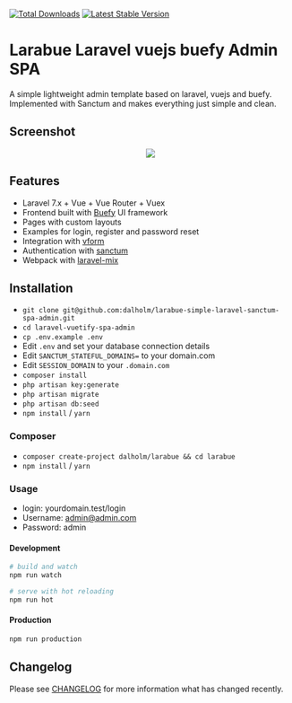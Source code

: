 <a href="https://packagist.org/packages/dalholm/larabue"><img src="https://poser.pugx.org/dalholm/larabue/d/total.svg" alt="Total Downloads"></a>
<a href="https://packagist.org/packages/dalholm/larabue"><img src="https://poser.pugx.org/dalholm/larabue/v/stable.svg" alt="Latest Stable Version"></a>

# Larabue Laravel vuejs buefy Admin SPA 

A simple lightweight admin template based on laravel, vuejs and buefy. Implemented with Sanctum and makes everything just simple and clean.

## Screenshot
<p align="center">
<img src="https://i.imgur.com/6vkD7Qo.gif">
</p>

## Features

- Laravel 7.x + Vue + Vue Router + Vuex
- Frontend built with [Buefy](https://buefy.org/) UI framework
- Pages with custom layouts 
- Examples for login, register and password reset
- Integration with [vform](https://github.com/cretueusebiu/vform)
- Authentication with [sanctum](https://laravel.com/docs/7.x/sanctum)
- Webpack with [laravel-mix](https://github.com/JeffreyWay/laravel-mix)

## Installation
- `git clone git@github.com:dalholm/larabue-simple-laravel-sanctum-spa-admin.git`
- `cd laravel-vuetify-spa-admin`
- `cp .env.example .env`
- Edit `.env` and set your database connection details
- Edit `SANCTUM_STATEFUL_DOMAINS=` to your domain.com
- Edit `SESSION_DOMAIN` to your `.domain.com`
- `composer install`
- `php artisan key:generate`
- `php artisan migrate`
- `php artisan db:seed`
- `npm install` / `yarn`

### Composer
- `composer create-project dalholm/larabue && cd larabue`
- `npm install` / `yarn`

### Usage
- login: yourdomain.test/login
- Username: admin@admin.com
- Password: admin

#### Development

```bash
# build and watch
npm run watch

# serve with hot reloading
npm run hot
```

#### Production

```bash
npm run production
```

## Changelog
Please see [CHANGELOG](CHANGELOG.md) for more information what has changed recently.
